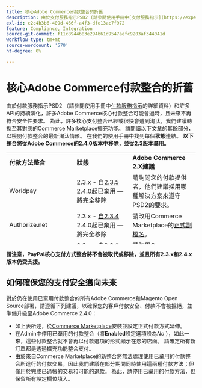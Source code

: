 ```yaml
---
title: 核心Adobe Commerce付款整合的折舊
description: 由於支付服務指示PSD2 (請參閱使用手冊中[支付服務指示](https://experienceleague.adobe.com/docs/commerce-admin/start/compliance/payments/compliance-payment-services-directive.html)的詳細資料)以及許多API的持續發展，許多Adobe Commerce核心支付整合可能會過時，且未來不再符合安全性要求。 為此，許多核心支付整合已經或很快會遭到淘汰，我們建議轉換至其對應的Commerce Marketplace擴充功能。 請閱讀以下文章的其餘部分，以檢閱付款整合的最新淘汰情形。 可在我們的使用手冊中找到每個**Status**連結。 **下列整合功能將會從Adobe Commerce的2.4.0版本中移除，並且在2.3版本中已淘汰。**
exl-id: c2c4b3b6-409d-466f-a4f3-dfe13ac7f972
feature: Compliance, Integration
source-git-commit: f11c8944b83e294b61d9547aefc9203af344041d
workflow-type: tm+mt
source-wordcount: '570'
ht-degree: 0%

---
```


# 核心Adobe Commerce付款整合的折舊

由於付款服務指示PSD2 （請參閱使用手冊中[付款服務指示](https://experienceleague.adobe.com/docs/commerce-admin/start/compliance/payments/compliance-payment-services-directive.html)的詳細資料）和許多API的持續演化，許多Adobe Commerce核心付款整合可能會過時，且未來不再符合安全性要求。 為此，許多核心支付整合已經或很快會遭到淘汰，我們建議轉換至其對應的Commerce Marketplace擴充功能。 請閱讀以下文章的其餘部分，以檢閱付款整合的最新淘汰情形。 在我們的使用手冊中找到每個&#x200B;**狀態**&#x200B;連結。 **以下整合將從Adobe Commerce的2.4.0版本中移除，並從2.3版本棄用。**

<table style="height: 243px;" width="712">
<tbody>
<tr>
<td style="width: 225.455px;"><strong>付款方法整合</strong></td>
<td style="width: 226.364px;"><strong>狀態</strong></td>
<td style="width: 226.364px;"><strong>Adobe Commerce 2.X建議</strong></td>
</tr>
<tr>
<td style="width: 225.455px;">Worldpay</td>
<td style="width: 226.364px;">2.3.x - <a href="https://experienceleague.adobe.com/docs/commerce-admin/config/sales/payment-methods/payment-methods.html?lang=en#recommended-solutions">自2.3.5</a><br>2.4.0起已棄用 — 將完全移除</td>
<td style="width: 226.364px;">請詢問您的付款提供者，他們建議採用哪種解決方案來遵守PSD2的要求。</td>
</tr>
<tr>
<td style="width: 225.455px;">Authorize.net</td>
<td style="width: 226.364px;">2.3.x - <a href="https://experienceleague.adobe.com/docs/commerce-admin/config/sales/payment-methods/payment-methods.html?lang=en#recommended-solutions">自2.3.4</a><br>2.4.0起已棄用 — 將完全移除</td>
<td style="width: 226.364px;">請改用Commerce Marketplace的<a href="https://marketplace.magento.com/authorizenet-magento-module-authorizenet.html">正式副檔名</a>。</td>
</tr>
<tr>
<td style="width: 225.455px;">Authorize.net (直接Post)</td>
<td style="width: 226.364px;">2.3.x - <a href="https://experienceleague.adobe.com/docs/commerce-admin/config/sales/payment-methods/payment-methods.html?lang=en#recommended-solutions">自2.3.1</a><br>2.4.0起已棄用 — 將完全移除</td>
<td style="width: 226.364px;">請改用Commerce Marketplace的<a href="https://marketplace.magento.com/authorizenet-magento-module-authorizenet.html">正式副檔名</a>。</td>
</tr>
<tr>
<td style="width: 225.455px;">網路來源</td>
<td style="width: 226.364px;">2.3.x - <a href="https://experienceleague.adobe.com/docs/commerce-admin/config/sales/payment-methods/payment-methods.html?lang=en#recommended-solutions">自2.3.3</a><br>2.4.0起已棄用 — 將完全移除</td>
<td style="width: 226.364px;">請改用Commerce Marketplace的<a href="https://marketplace.magento.com/cybersource-global-payment-management.html">正式副檔名</a>。</td>
</tr>
<tr>
<td style="width: 225.455px;">eWay</td>
<td style="width: 226.364px;">2.3.x - <a href="https://experienceleague.adobe.com/docs/commerce-admin/config/sales/payment-methods/payment-methods.html?lang=en#recommended-solutions">自2.3.3</a><br>2.4.0起已棄用 — 將完全移除</td>
<td style="width: 226.364px;">請詢問您的付款提供者，他們建議採用哪種解決方案來遵守PSD2的要求。</td>
</tr>
</tbody>
</table>

**請注意，PayPal核心支付方式整合將不會被取代或移除，並且所有2.3.x和2.4.x版本仍受支援。**

## 如何確保您的支付安全邁向未來

對於仍在使用已棄用付款整合的所有Adobe Commerce和Magento Open Source部署，請遵循下列建議，以確保您的客戶付款安全、付款不會被拒絕，並準備升級至Adobe Commerce 2.4.0：

* 如上表所述，從[Commerce Marketplace](https://marketplace.magento.com/extensions/payments-security/payment-integration.html?_ga=2.108129217.2105547619.1564067043-238341041.1564067043)安裝並設定正式付款方式延伸。
* 在Admin中停用已棄用的付款整合（將&#x200B;**Enabled**&#x200B;設定選項設為&#x200B;*No* ），如此一來，這些付款整合就不會再以付款選項的形式顯示在您的店面。 請確定所有新訂單都是透過擴充功能整合支付。
* 由於來自Commerce Marketplace的新整合將無法處理使用已棄用的付款整合所進行的付款交易，因此我們建議在部分期間同時使用這兩種付款方法；但僅用於完成已過帳的交易和可能的退款。 為此，請停用已棄用的付款方法，但保留所有設定欄位填入。
